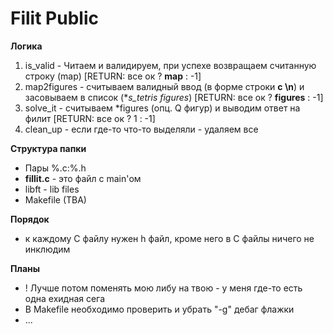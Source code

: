 # Filit Public

**Логика**
1. is_valid - Читаем и валидируем, при успехе возвращаем считанную строку (map)
[RETURN: все ок ? **map** : -1]
2. map2figures - считываем валидный ввод (в форме строки **с \n**) и засовываем в список (**s_tetris *figures**) 
[RETURN: все ок ? **figures** : -1]
3. solve_it - считываем *figures (опц. Q фигур) и выводим ответ на филит [RETURN: все ок ? 1 : -1]
4. clean_up - если где-то что-то выделяли - удаляем все

**Структура папки**
- Пары %.c:%.h
- **fillit.c** - это файл с main'ом
- libft - lib files
- Makefile (TBA)

**Порядок**
- к каждому С файлу нужен h файл, кроме него в С файлы ничего не инклюдим

**Планы**
- ! Лучше потом поменять мою либу на твою - у меня где-то есть одна ехидная сега
- В Makefile необходимо проверить и убрать "-g" дебаг флажки
- ...
